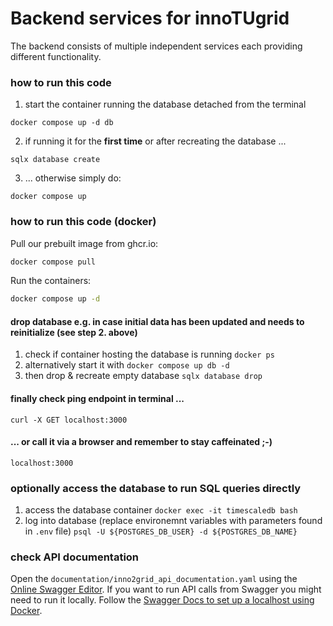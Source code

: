 # Backend services for innoTUgrid

The backend consists of multiple independent services each providing different functionality.

### how to run this code

1. start the container running the database detached from the terminal

```docker compose up -d db```

2. if running it for the **first time** or after recreating the database ... 

```sqlx database create```

3. ... otherwise simply do:

`docker compose up`

### how to run this code (docker)

Pull our prebuilt image from ghcr.io: 
```bash
docker compose pull
```

Run the containers:
```bash
docker compose up -d
```



#### **drop database** e.g. in case initial data has been updated and needs to reinitialize (see step 2. above)
1. check if container hosting the database is running
`docker ps`
2. alternatively start it with
`docker compose up db -d`
3. then drop & recreate empty database
`sqlx database drop`

#### **finally** check ping endpoint in terminal ...
`curl -X GET localhost:3000`
#### ... or call it via a browser and remember to stay caffeinated ;-)
`localhost:3000`

### optionally **access the database** to run SQL queries directly
1. access the database container
`docker exec -it timescaledb bash`
2. log into database (replace environemnt variables with parameters found in `.env` file)
`psql -U ${POSTGRES_DB_USER} -d ${POSTGRES_DB_NAME}`

### check API documentation
Open the `documentation/inno2grid_api_documentation.yaml` using the [Online Swagger Editor](https://editor.swagger.io/).
If you want to run API calls from Swagger you might need to run it locally. Follow the [Swagger Docs to set up a localhost using Docker](https://swagger.io/docs/open-source-tools/swagger-ui/usage/installation/).